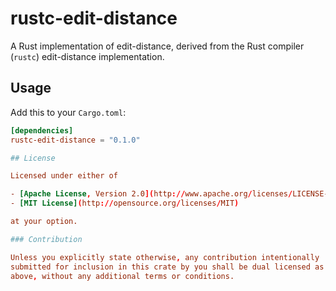 # rustc-edit-distance

A Rust implementation of edit-distance, derived from the Rust compiler (`rustc`) edit-distance implementation.

## Usage

Add this to your `Cargo.toml`:

```toml
[dependencies]
rustc-edit-distance = "0.1.0"

## License

Licensed under either of

- [Apache License, Version 2.0](http://www.apache.org/licenses/LICENSE-2.0)
- [MIT License](http://opensource.org/licenses/MIT)

at your option.

### Contribution

Unless you explicitly state otherwise, any contribution intentionally
submitted for inclusion in this crate by you shall be dual licensed as
above, without any additional terms or conditions.
